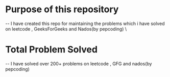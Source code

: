 # Purpose of this repository
-- I have created this repo for maintaining the problems which i have solved  on leetcode , GeeksForGeeks and Nados(by pepcoding) \

# Total Problem Solved
-- I have solved over 200+ problems on leetcode , GFG and nados(by pepcoding)

